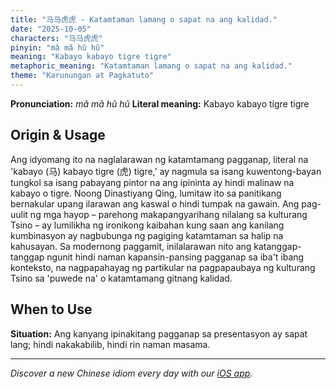 ```yaml
---
title: "马马虎虎 - Katamtaman lamang o sapat na ang kalidad."
date: "2025-10-05"
characters: "马马虎虎"
pinyin: "mǎ mǎ hǔ hǔ"
meaning: "Kabayo kabayo tigre tigre"
metaphoric_meaning: "Katamtaman lamang o sapat na ang kalidad."
theme: "Karunungan at Pagkatuto"
---
```


**Pronunciation:** *mǎ mǎ hǔ hǔ*
**Literal meaning:** Kabayo kabayo tigre tigre

## Origin & Usage

Ang idyomang ito na naglalarawan ng katamtamang pagganap, literal na 'kabayo (马) kabayo tigre (虎) tigre,' ay nagmula sa isang kuwentong-bayan tungkol sa isang pabayang pintor na ang ipininta ay hindi malinaw na kabayo o tigre. Noong Dinastiyang Qing, lumitaw ito sa panitikang bernakular upang ilarawan ang kaswal o hindi tumpak na gawain. Ang pag-uulit ng mga hayop – parehong makapangyarihang nilalang sa kulturang Tsino – ay lumilikha ng ironikong kaibahan kung saan ang kanilang kumbinasyon ay nagbubunga ng pagiging katamtaman sa halip na kahusayan. Sa modernong paggamit, inilalarawan nito ang katanggap-tanggap ngunit hindi naman kapansin-pansing pagganap sa iba't ibang konteksto, na nagpapahayag ng partikular na pagpapaubaya ng kulturang Tsino sa 'puwede na' o katamtamang gitnang kalidad.

## When to Use

**Situation:** Ang kanyang ipinakitang pagganap sa presentasyon ay sapat lang; hindi nakakabilib, hindi rin naman masama.

---

*Discover a new Chinese idiom every day with our [iOS app](https://apps.apple.com/us/app/daily-chinese-idioms/id6740611324).*

